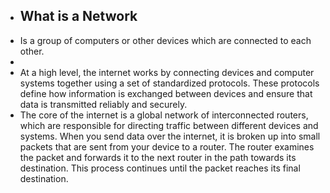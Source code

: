 - ## What is a Network
- Is a group of computers or other devices which are connected to each other.
-
- At a high level, the internet works by connecting devices and computer systems together using a set of standardized protocols. These protocols define how information is exchanged between devices and ensure that data is transmitted reliably and securely.
- The core of the internet is a global network of interconnected routers, which are responsible for directing traffic between different devices and systems. When you send data over the internet, it is broken up into small packets that are sent from your device to a router. The router examines the packet and forwards it to the next router in the path towards its destination. This process continues until the packet reaches its final destination.